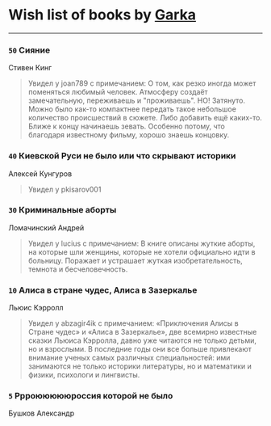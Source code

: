 # Wish list of books by [Garka](https://plus.google.com/u/0/115753719718250012620/)
---

### `50` Сияние
Стивен Кинг
> Увидел у joan789 с примечанием: О том, как резко иногда может поменяться любимый человек. Атмосферу создаёт замечательную, переживаешь и "проживаешь". НО! Затянуто. Можно было как-то компактнее передать такое небольшое количество происшествий в сюжете. Либо добавить ещё каких-то. Ближе к концу начинаешь зевать. Особенно потому, что благодаря известному фильму, хорошо знаешь концовку.

### `40` Киевской Руси не было или что скрывают историки
Алексей Кунгуров
> Увидел у pkisarov001

### `30` Криминальные аборты
Ломачинский Андрей
> Увидел у lucius с примечанием: В книге описаны жуткие аборты, на которые шли женщины, которые не хотели официально идти в больницу. 
> Поражает и устрашает жуткая изобретательность, темнота и бесчеловечность.

### `10` Алиса в стране чудес, Алиса в Зазеркалье
Льюис Кэрролл
> Увидел у abzagir4ik с примечанием: «Приключения Алисы в Стране чудес» и «Алиса в Зазеркалье», две всемирно известные сказки Льюиса Кэрролла, давно уже читаются не только детьми, но и взрослыми. В последние годы они все больше привлекают внимание ученых самых различных специальностей: ими занимаются не только историки литературы, но и математики и физики, психологи и лингвисты.

### `5` Ррроюююююроссия которой не было
Бушков Александр

